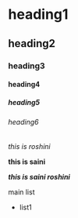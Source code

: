 # heading1
## heading2
### heading3
#### heading4
##### heading5
###### heading6
*this is roshini*

**this is saini**

***this is saini roshini***

main list

- list1
